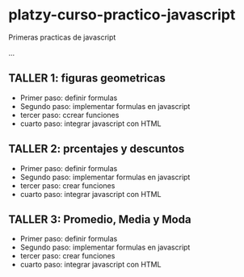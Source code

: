 # platzy-curso-practico-javascript
Primeras practicas de javascript

...

## TALLER 1: figuras geometricas

- Primer paso: definir formulas
- Segundo paso: implementar formulas en javascript
- tercer paso: ccrear funciones
- cuarto paso: integrar javascript con HTML 

## TALLER 2: prcentajes y descuntos

- Primer paso: definir formulas
- Segundo paso: implementar formulas en javascript
- tercer paso: crear funciones
- cuarto paso: integrar javascript con HTML 

## TALLER 3: Promedio, Media y Moda

- Primer paso: definir formulas
- Segundo paso: implementar formulas en javascript
- tercer paso: crear funciones
- cuarto paso: integrar javascript con HTML 

